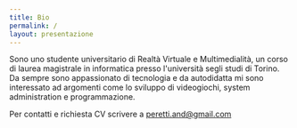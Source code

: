 ```yaml
---
title: Bio
permalink: /
layout: presentazione
---
```


Sono uno studente universitario di Realtà Virtuale e Multimedialità, un corso di laurea magistrale in informatica presso l'università segli studi di Torino. Da sempre sono appassionato di tecnologia e da autodidatta mi sono interessato ad argomenti come lo sviluppo di videogiochi, system administration e programmazione.


Per contatti e richiesta CV scrivere a <peretti.and@gmail.com>